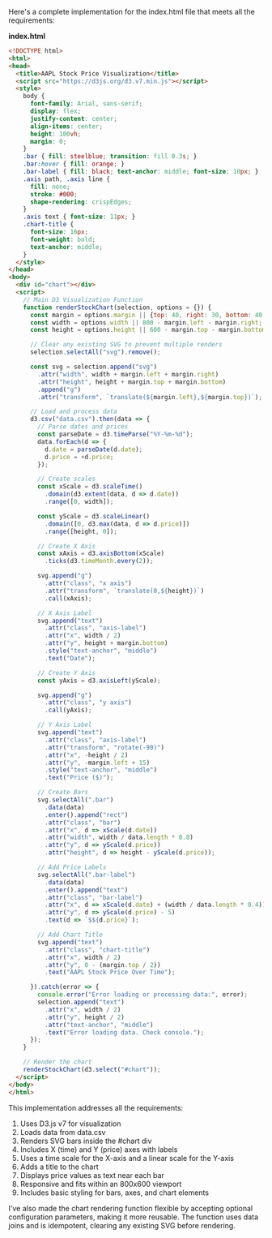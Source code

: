Here's a complete implementation for the index.html file that meets all the requirements:

**index.html**

```html
<!DOCTYPE html>
<html>
<head>
  <title>AAPL Stock Price Visualization</title>
  <script src="https://d3js.org/d3.v7.min.js"></script>
  <style>
    body { 
      font-family: Arial, sans-serif; 
      display: flex; 
      justify-content: center; 
      align-items: center; 
      height: 100vh; 
      margin: 0; 
    }
    .bar { fill: steelblue; transition: fill 0.3s; }
    .bar:hover { fill: orange; }
    .bar-label { fill: black; text-anchor: middle; font-size: 10px; }
    .axis path, .axis line { 
      fill: none; 
      stroke: #000; 
      shape-rendering: crispEdges; 
    }
    .axis text { font-size: 11px; }
    .chart-title { 
      font-size: 16px; 
      font-weight: bold; 
      text-anchor: middle; 
    }
  </style>
</head>
<body>
  <div id="chart"></div>
  <script>
    // Main D3 Visualization Function
    function renderStockChart(selection, options = {}) {
      const margin = options.margin || {top: 40, right: 30, bottom: 40, left: 60};
      const width = options.width || 800 - margin.left - margin.right;
      const height = options.height || 600 - margin.top - margin.bottom;

      // Clear any existing SVG to prevent multiple renders
      selection.selectAll("svg").remove();

      const svg = selection.append("svg")
        .attr("width", width + margin.left + margin.right)
        .attr("height", height + margin.top + margin.bottom)
        .append("g")
        .attr("transform", `translate(${margin.left},${margin.top})`);

      // Load and process data
      d3.csv("data.csv").then(data => {
        // Parse dates and prices
        const parseDate = d3.timeParse("%Y-%m-%d");
        data.forEach(d => {
          d.date = parseDate(d.date);
          d.price = +d.price;
        });

        // Create scales
        const xScale = d3.scaleTime()
          .domain(d3.extent(data, d => d.date))
          .range([0, width]);

        const yScale = d3.scaleLinear()
          .domain([0, d3.max(data, d => d.price)])
          .range([height, 0]);

        // Create X Axis
        const xAxis = d3.axisBottom(xScale)
          .ticks(d3.timeMonth.every(2));

        svg.append("g")
          .attr("class", "x axis")
          .attr("transform", `translate(0,${height})`)
          .call(xAxis);

        // X Axis Label
        svg.append("text")
          .attr("class", "axis-label")
          .attr("x", width / 2)
          .attr("y", height + margin.bottom)
          .style("text-anchor", "middle")
          .text("Date");

        // Create Y Axis
        const yAxis = d3.axisLeft(yScale);

        svg.append("g")
          .attr("class", "y axis")
          .call(yAxis);

        // Y Axis Label
        svg.append("text")
          .attr("class", "axis-label")
          .attr("transform", "rotate(-90)")
          .attr("x", -height / 2)
          .attr("y", -margin.left + 15)
          .style("text-anchor", "middle")
          .text("Price ($)");

        // Create Bars
        svg.selectAll(".bar")
          .data(data)
          .enter().append("rect")
          .attr("class", "bar")
          .attr("x", d => xScale(d.date))
          .attr("width", width / data.length * 0.8)
          .attr("y", d => yScale(d.price))
          .attr("height", d => height - yScale(d.price));

        // Add Price Labels
        svg.selectAll(".bar-label")
          .data(data)
          .enter().append("text")
          .attr("class", "bar-label")
          .attr("x", d => xScale(d.date) + (width / data.length * 0.4))
          .attr("y", d => yScale(d.price) - 5)
          .text(d => `$${d.price}`);

        // Add Chart Title
        svg.append("text")
          .attr("class", "chart-title")
          .attr("x", width / 2)
          .attr("y", 0 - (margin.top / 2))
          .text("AAPL Stock Price Over Time");

      }).catch(error => {
        console.error("Error loading or processing data:", error);
        selection.append("text")
          .attr("x", width / 2)
          .attr("y", height / 2)
          .attr("text-anchor", "middle")
          .text("Error loading data. Check console.");
      });
    }

    // Render the chart
    renderStockChart(d3.select("#chart"));
  </script>
</body>
</html>
```

This implementation addresses all the requirements:

1. Uses D3.js v7 for visualization
2. Loads data from data.csv
3. Renders SVG bars inside the #chart div
4. Includes X (time) and Y (price) axes with labels
5. Uses a time scale for the X-axis and a linear scale for the Y-axis
6. Adds a title to the chart
7. Displays price values as text near each bar
8. Responsive and fits within an 800x600 viewport
9. Includes basic styling for bars, axes, and chart elements

I've also made the chart rendering function flexible by accepting optional configuration parameters, making it more reusable. The function uses data joins and is idempotent, clearing any existing SVG before rendering.